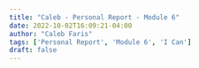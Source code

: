 ```yaml
---
title: "Caleb - Personal Report - Module 6"
date: 2022-10-02T16:09:21-04:00
author: "Caleb Faris"
tags: ['Personal Report', 'Module 6', 'I Can']
draft: false
---
```



